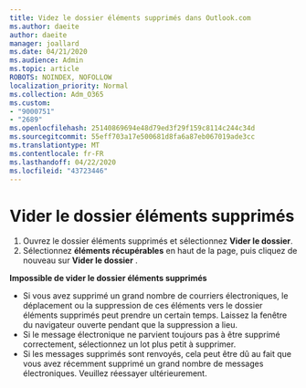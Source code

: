 ```yaml
---
title: Videz le dossier éléments supprimés dans Outlook.com
ms.author: daeite
author: daeite
manager: joallard
ms.date: 04/21/2020
ms.audience: Admin
ms.topic: article
ROBOTS: NOINDEX, NOFOLLOW
localization_priority: Normal
ms.collection: Adm_O365
ms.custom:
- "9000751"
- "2689"
ms.openlocfilehash: 25140869694e48d79ed3f29f159c8114c244c34d
ms.sourcegitcommit: 55eff703a17e500681d8fa6a87eb067019ade3cc
ms.translationtype: MT
ms.contentlocale: fr-FR
ms.lasthandoff: 04/22/2020
ms.locfileid: "43723446"
---
```

# <a name="empty-the-deleted-items-folder"></a>Vider le dossier éléments supprimés

1. Ouvrez le dossier éléments supprimés et sélectionnez **Vider le dossier**.
2. Sélectionnez **éléments récupérables** en haut de la page, puis cliquez de nouveau sur **Vider le dossier** .

**Impossible de vider le dossier éléments supprimés**

- Si vous avez supprimé un grand nombre de courriers électroniques, le déplacement ou la suppression de ces éléments vers le dossier éléments supprimés peut prendre un certain temps. Laissez la fenêtre du navigateur ouverte pendant que la suppression a lieu.
- Si le message électronique ne parvient toujours pas à être supprimé correctement, sélectionnez un lot plus petit à supprimer.
- Si les messages supprimés sont renvoyés, cela peut être dû au fait que vous avez récemment supprimé un grand nombre de messages électroniques. Veuillez réessayer ultérieurement.